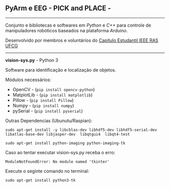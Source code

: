 ##  PyArm e EEG - PICK and PLACE -
---
Conjunto e bibliotecas e softwares em *Python* e *C++* para controle de manipuladores robóticos baseados na plataforma *Arduino*.

Desenvolvido por membros e voluntários do [Capítulo Estudantil IEEE RAS UFCG](https://www.facebook.com/rasufcg/)

---
**vision-sys.py** - Python 3

Software para identificação e localização de objetos.

Módulos necessários:

 - OpenCV -  (`pip install opencv-python`)
 - MatplotLib - (`pip install matplotlib`)
 - Pillow - (`pip install Pillow`)
 - Numpy - (`pip install numpy`)
 - pySerial - (`pip install pyserial`)

Outras Dependencias (Ubunutu/Raspian):

 `sudo apt-get install -y libcblas-dev libhdf5-dev libhdf5-serial-dev libatlas-base-dev libjasper-dev  libqtgui4  libqt4-test`

 `sudo apt-get install python-imaging python-imaging-tk`

 Caso ao tentar executar vision-sys.py receba o erro:
 
 `ModuleNotFoundError: No module named 'tkinter'`

Execute o seginte comando no terminal:

 `sudo apt-get install python3-tk`

